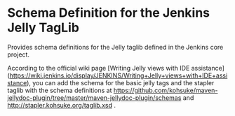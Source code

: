 # Schema Definition for the Jenkins Jelly TagLib

Provides schema definitions for the Jelly taglib defined in the Jenkins core project.

According to the official wiki page [Writing Jelly views with IDE assistance]
(https://wiki.jenkins.io/display/JENKINS/Writing+Jelly+views+with+IDE+assistance),
you can add the schema for the basic jelly tags and the stapler taglib with
the schema definitions at
https://github.com/kohsuke/maven-jellydoc-plugin/tree/master/maven-jellydoc-plugin/schemas
and http://stapler.kohsuke.org/taglib.xsd .
